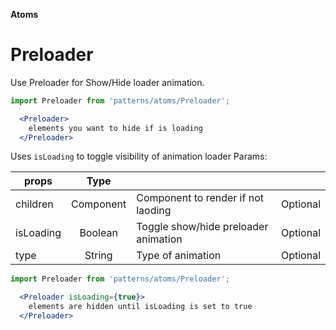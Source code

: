 **Atoms**

# Preloader


Use Preloader for Show/Hide loader animation.


```jsx 
import Preloader from 'patterns/atoms/Preloader';

  <Preloader>
    elements you want to hide if is loading
  </Preloader>
```

Uses ```isLoading``` to toggle visibility of animation loader
Params:

| props             | Type        |                                        |          |
| ----------------- |:-----------:| :--------------------------------------| :--------|
| children          | Component   | Component to render if not laoding     | Optional |
| isLoading         | Boolean     | Toggle show/hide preloader animation   | Optional |
| type              | String      | Type of animation                      | Optional |

```jsx 
import Preloader from 'patterns/atoms/Preloader';

  <Preloader isLoading={true}>
    elements are hidden until isLoading is set to true
  </Preloader>
```